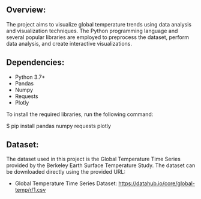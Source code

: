 ## Overview:
The project aims to visualize global temperature trends using data analysis and visualization techniques. The Python programming language and several popular libraries are employed to preprocess the dataset, perform data analysis, and create interactive visualizations.

## Dependencies:

* Python 3.7+
* Pandas
* Numpy
* Requests
* Plotly

To install the required libraries, run the following command:

$ pip install pandas numpy requests plotly

## Dataset:

The dataset used in this project is the Global Temperature Time Series provided by the Berkeley Earth Surface Temperature Study. The dataset can be downloaded directly using the provided URL:

* Global Temperature Time Series Dataset: https://datahub.io/core/global-temp/r/1.csv
